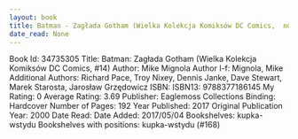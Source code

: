 ```yaml
---
layout: book
title: Batman - Zagłada Gotham (Wielka Kolekcja Komiksów DC Comics,  no. 14)
date_read: None
---
```


Book Id: 34735305
Title: Batman: Zagłada Gotham (Wielka Kolekcja Komiksów DC Comics, #14)
Author: Mike Mignola
Author l-f: Mignola, Mike
Additional Authors: Richard Pace, Troy Nixey, Dennis Janke, Dave    Stewart, Marek Starosta, Jarosław Grzędowicz
ISBN: 
ISBN13: 9788377186145
My Rating: 0
Average Rating: 3.69
Publisher: Eaglemoss Collections
Binding: Hardcover
Number of Pages: 192
Year Published: 2017
Original Publication Year: 2000
Date Read: 
Date Added: 2017/05/04
Bookshelves: kupka-wstydu
Bookshelves with positions: kupka-wstydu (#168)

